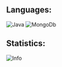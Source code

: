 
## Languages:
![Java](https://img.shields.io/badge/-Java-5463453?style=for-the-badge&logoColor=E9D54D)
![MongoDb](https://img.shields.io/badge/-MongoDb-324252?style=for-the-badge&logoColor=E9D54D)

## Statistics:

![Info](https://github-readme-stats.vercel.app/api?username=toper9636&show_icons=true&theme=dracula)
